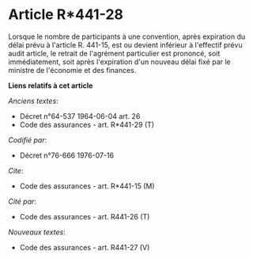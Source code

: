 # Article R*441-28

Lorsque le nombre de participants à une convention, après expiration du délai prévu à l'article R. 441-15, est ou devient
inférieur à l'effectif prévu audit article, le retrait de l'agrément particulier est prononcé, soit immédiatement, soit après
l'expiration d'un nouveau délai fixé par le ministre de l'économie et des finances.

**Liens relatifs à cet article**

_Anciens textes_:

  - Décret n°64-537 1964-06-04 art. 26
  - Code des assurances - art. R*441-29 (T)

_Codifié par_:

  - Décret n°76-666 1976-07-16

_Cite_:

  - Code des assurances - art. R*441-15 (M)

_Cité par_:

  - Code des assurances - art. R441-26 (T)

_Nouveaux textes_:

  - Code des assurances - art. R441-27 (V)

